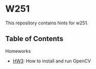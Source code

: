 # W251
This repository contains hints for w251.

## Table of Contents

Homeworks
 - [HW3](hw3/README.md): How to install and run OpenCV
